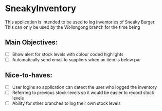 # SneakyInventory
This application is intended to be used to log inventories of Sneaky Burger. This can only be used by the Wollongong branch for the time being

## Main Objectives:
- [ ] Show alert for stock levels with colour coded highlights
- [ ] Automatically send email to suppliers when an item is below par

## Nice-to-haves:
- [ ] User logins so application can detect the user who logged the inventory
- [ ] Referring to previous stock-levels so it would be easier to record stock levels 
- [ ] Ability for other branches to log their own stock levels 
